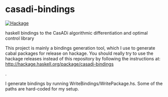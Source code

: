 casadi-bindings
===============

[![Hackage](https://img.shields.io/hackage/v/casadi-bindings.svg)](https://hackage.haskell.org/package/casadi-bindings)

haskell bindings to the CasADi algorithmic differentiation and optimal control library

This project is mainly a bindings generation tool, which I use to generate
cabal packages for release on hackage. You should really try to use the hackage
releases instead of this repository by following the instructions at:
http://hackage.haskell.org/package/casadi-bindings

.

I generate bindings by running WriteBindings/WritePackage.hs. Some of the paths
are hard-coded for my setup.
